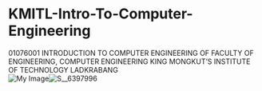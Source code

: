 # KMITL-Intro-To-Computer-Engineering
01076001 INTRODUCTION TO COMPUTER ENGINEERING OF
FACULTY OF ENGINEERING, COMPUTER ENGINEERING
KING MONGKUT’S INSTITUTE OF TECHNOLOGY LADKRABANG
<br/>
![My Image]("S__6397996.jpg")![S__6397996](https://user-images.githubusercontent.com/83394467/204060242-f22f6e4c-d645-4841-941d-8bb11fe02423.jpg)
